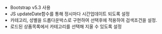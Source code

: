 - Bootstrap v5.3 사용
- JS updateDate함수를 통해 정시마다 시간업데이트 되도록 설정
- 카테고리, 성별을 드롭다운박스로 구현하여 선택후에 적용하여 검색조건을 설정.
- 로드된 상품목록에서 카테고리를 선택해 지울 수 있도록 설정
